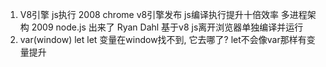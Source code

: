 1. V8引擎 js执行
    2008 chrome v8引擎发布 js编译执行提升十倍效率 多进程架构
    2009 node.js 出来了 Ryan Dahl 基于v8 js离开浏览器单独编译并运行
2. var(window) let
    let 变量在window找不到, 它去哪了?
    let不会像var那样有变量提升